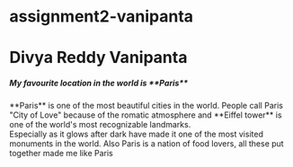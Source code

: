 # assignment2-vanipanta

<h1>Divya Reddy Vanipanta</h1>

<h5>My favourite location in the world is **Paris**</h5>

<p>**Paris** is one of the most beautiful cities in the world. People call Paris "City of Love" because of the romatic atmosphere and **Eiffel tower** is one of the world's most recognizable landmarks. <br>Especially as it glows after dark have made it one of the most visited monuments in the world. Also Paris is a nation of food lovers, all these put together made me like Paris</p>
